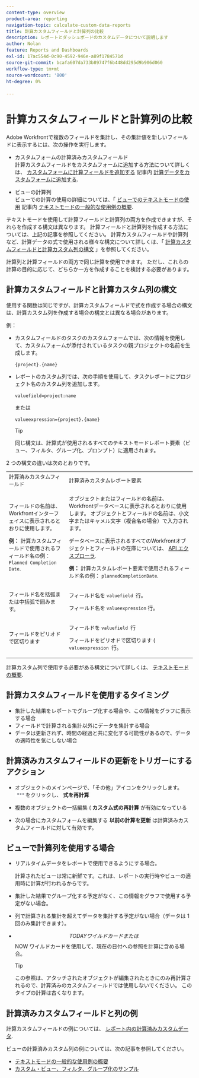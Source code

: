 ```yaml
---
content-type: overview
product-area: reporting
navigation-topic: calculate-custom-data-reports
title: 計算カスタムフィールドと計算列の比較
description: レポートとダッシュボードのカスタムデータについて説明します
author: Nolan
feature: Reports and Dashboards
exl-id: 17ac554d-0c90-4592-946e-a89f1784571d
source-git-commit: bcafa607da733b89747f6b448dd295d9b906d060
workflow-type: tm+mt
source-wordcount: '800'
ht-degree: 0%

---
```


# 計算カスタムフィールドと計算列の比較

Adobe Workfrontで複数のフィールドを集計し、その集計値を新しいフィールドに表示するには、次の操作を実行します。

* カスタムフォームの計算済みカスタムフィールド\
  計算カスタムフィールドをカスタムフォームに追加する方法について詳しくは、 [カスタムフォームに計算フィールドを追加する](../../../administration-and-setup/customize-workfront/create-manage-custom-forms/add-calculated-data-to-custom-form.md#creating-calculated-custom-fields) 記事内 [計算データをカスタムフォームに追加する](../../../administration-and-setup/customize-workfront/create-manage-custom-forms/add-calculated-data-to-custom-form.md).

* ビューの計算列\
  ビューでの計算の使用の詳細については、「 [ビューでのテキストモードの使用](../../../reports-and-dashboards/reports/text-mode/understand-common-uses-text-mode.md#using-text-mode-in-views) 記事内 [テキストモードの一般的な使用例の概要](../../../reports-and-dashboards/reports/text-mode/understand-common-uses-text-mode.md).

テキストモードを使用して計算フィールドと計算列の両方を作成できますが、それらを作成する構文は異なります。 計算フィールドと計算列を作成する方法については、上記の記事を参照してください。 計算カスタムフィールドや計算列など、計算データの式で使用される様々な構文について詳しくは、「 [計算カスタムフィールドと計算カスタム列の構文](#syntax-of-calculated-custom-fields-vs-calculated-custom-columns-syntax) 」を参照してください。

計算列と計算フィールドの両方で同じ計算を使用できます。 ただし、これらの計算の目的に応じて、どちらか一方を作成することを検討する必要があります。

## 計算カスタムフィールドと計算カスタム列の構文

使用する関数は同じですが、計算カスタムフィールドで式を作成する場合の構文は、計算カスタム列を作成する場合の構文とは異なる場合があります。

例：

* カスタムフィールドのタスクのカスタムフォームでは、次の情報を使用して、カスタムフォームが添付されているタスクの親プロジェクトの名前を生成します。

  ```
  {project}.{name}
  ```

* レポートのカスタム列では、次の手順を使用して、タスクレポートにプロジェクト名のカスタム列を追加します。

  ```
  valuefield=project:name
  ```

  または

  ```
  valueexpression={project}.{name}
  ```

  >[!TIP]
  >
  >同じ構文は、計算式が使用されるすべてのテキストモードレポート要素（ビュー、フィルタ、グループ化、プロンプト）に適用されます。

2 つの構文の違いは次のとおりです。

<table style="table-layout:auto"> 
 <col> 
 <col> 
 <tbody> 
  <tr> 
   <td>計算済みカスタムフィールド</td> 
   <td>計算済みカスタムレポート要素</td> 
  </tr> 
  <tr> 
   <td> <p>フィールドの名前は、Workfrontインターフェイスに表示されるとおりに使用します。</p> <p class="example" data-mc-autonum="<b>Example: </b>"><span class="autonumber"><span><b>例： </b></span></span>計算カスタムフィールドで使用されるフィールド名の例： <code>Planned Completion Date</code>.</p> </td> 
   <td> <p>オブジェクトまたはフィールドの名前は、Workfrontデータベースに表示されるとおりに使用します。 オブジェクトとフィールドの名前は、小文字またはキャメル文字（複合名の場合）で入力されます。 </p> <p>データベースに表示されるすべてのWorkfrontオブジェクトとフィールドの在庫については、 <a href="../../../wf-api/general/api-explorer.md" class="MCXref xref">API エクスプローラ</a>. </p> <p class="example" data-mc-autonum="<b>Example: </b>"><span class="autonumber"><span><b>例： </b></span></span>計算カスタムレポート要素で使用されるフィールド名の例： <code>plannedCompletionDate</code>.</p> </td> 
  </tr> 
  <tr> 
   <td>フィールド名を括弧または中括弧で囲みます。</td> 
   <td> <p>フィールド名を <code>valuefield </code>行。</p> <p>フィールド名を <code>valueexpression</code> 行。</p> </td> 
  </tr> 
  <tr> 
   <td>フィールドをピリオドで区切ります</td> 
   <td> <p>フィールドを <code>valuefield </code>行</p> <p>フィールドをピリオドで区切ります ( <code>valueexpression </code>行。 </p> </td> 
  </tr> 
 </tbody> 
</table>

計算カスタム列で使用する必要がある構文について詳しくは、 [テキストモードの概要](../../../reports-and-dashboards/reports/text-mode/understand-text-mode.md).

## 計算カスタムフィールドを使用するタイミング

* 集計した結果をレポートでグループ化する場合や、この情報をグラフに表示する場合
* フィールドで計算される集計以外にデータを集計する場合
* データは更新されず、時間の経過と共に変化する可能性があるので、データの適時性を気にしない場合

## 計算済みカスタムフィールドの更新をトリガーにするアクション

* オブジェクトのメインページで、「その他」アイコンをクリックします。 ![](assets/more-icon.png)をクリックし、 **式を再計算**

* 複数のオブジェクトの一括編集 ( **カスタム式の再計算** が有効になっている
* 次の場合にカスタムフォームを編集する **以前の計算を更新** は計算済みカスタムフィールドに対して有効です。

## ビューで計算列を使用する場合

* リアルタイムデータをレポートで使用できるようにする場合。

  計算されたビューは常に新鮮です。これは、レポートの実行時やビューの適用時に計算が行われるからです。

* 集計した結果でグループ化する予定がなく、この情報をグラフで使用する予定がない場合。
* 列で計算される集計を超えてデータを集計する予定がない場合（データは 1 回のみ集計できます）。
* $$TODAY ワイルドカードまたは$$NOW ワイルドカードを使用して、現在の日付への参照を計算に含める場合。

  >[!TIP]
  >
  >この参照は、アタッチされたオブジェクトが編集されたときにのみ再計算されるので、計算済みのカスタムフィールドでは使用しないでください。 このタイプの計算は古くなります。

## 計算済みカスタムフィールドと列の例

計算カスタムフィールドの例については、 [レポート内の計算済みカスタムデータ](../../../reports-and-dashboards/reports/calc-cstm-data-reports/calculated-custom-data-reports.md).

ビューの計算済みカスタム列の例については、次の記事を参照してください。

* [テキストモードの一般的な使用例の概要](../../../reports-and-dashboards/reports/text-mode/understand-common-uses-text-mode.md)
* [カスタム・ビュー、フィルタ、グループ化のサンプル](../../../reports-and-dashboards/reports/custom-view-filter-grouping-samples/custom-view-filter-grouping-samples.md)
